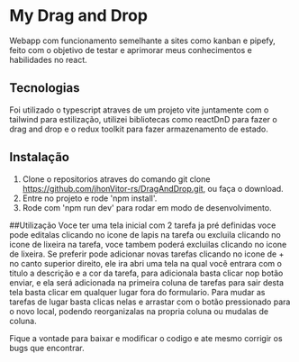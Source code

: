 # My Drag and Drop
  Webapp com funcionamento semelhante a sites como kanban e pipefy, feito com o objetivo de testar e aprimorar meus conhecimentos e habilidades no react.
## Tecnologias
  Foi utilizado o typescript atraves de um projeto vite juntamente com o tailwind para estilização, utilizei bibliotecas como reactDnD para fazer o drag and drop e o redux toolkit para fazer armazenamento de estado.
## Instalação
  1. Clone o repositorios atraves do comando git clone https://github.com/jhonVitor-rs/DragAndDrop.git, ou faça o download.
  2. Entre no projeto e rode 'npm install'.
  3. Rode com 'npm run dev' para rodar em modo de desenvolvimento.
  
##Utilização
  Voce ter uma tela inicial com 2 tarefa ja pré definidas voce pode editalas clicando no icone de lapis na tarefa ou excluila clicando no icone de lixeira na tarefa, voce tambem poderá excluilas clicando no icone de lixeira.
  Se preferir pode adicionar novas tarefas clicando no icone de + no canto superior direito, ele ira abri uma tela na qual você entrara com o titulo a descrição e a cor da tarefa, para adicionala basta clicar nop botão enviar, e ela será adicionada na primeira coluna de tarefas para sair desta tela basta clicar em qualquer lugar fora do formulario.
  Para mudar as tarefas de lugar basta clicas nelas e arrastar com o botão pressionado para o novo local, podendo reorganizalas na propria coluna ou mudalas de coluna.

  Fique a vontade para baixar e modificar o codigo e ate mesmo corrigir os bugs que encontrar.
